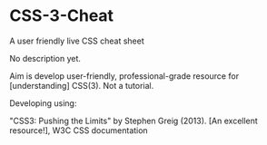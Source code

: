 # CSS-3-Cheat
A user friendly live CSS cheat sheet

No description yet.  

Aim is develop user-friendly, professional-grade resource for [understanding] CSS(3).  Not a tutorial. 

Developing using:

"CSS3: Pushing the Limits" by Stephen Greig (2013).  [An excellent resource!],
W3C CSS documentation 

